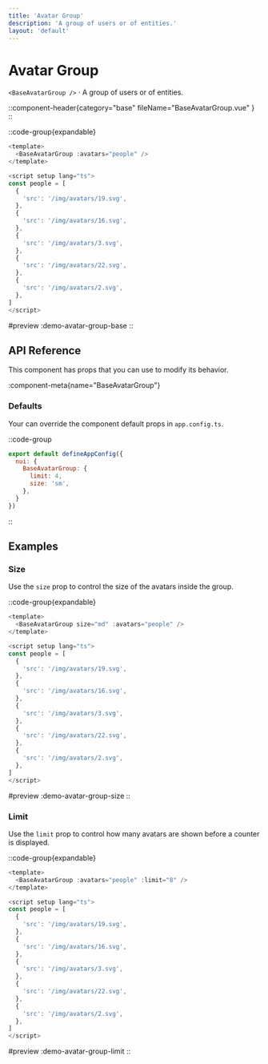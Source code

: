 ```yaml
---
title: 'Avatar Group'
description: 'A group of users or of entities.'
layout: 'default'
---
```


# Avatar Group

`<BaseAvatarGroup />` · A group of users or of entities.

::component-header{category="base" fileName="BaseAvatarGroup.vue" }
::

::code-group{expandable}

```js [DemoAvatarGroupBase.vue]
<template>
  <BaseAvatarGroup :avatars="people" />
</template>

<script setup lang="ts">
const people = [
  {
    'src': '/img/avatars/19.svg',
  },
  {
    'src': '/img/avatars/16.svg',
  },
  {
    'src': '/img/avatars/3.svg',
  },
  {
    'src': '/img/avatars/22.svg',
  },
  {
    'src': '/img/avatars/2.svg',
  },
]
</script>
```

#preview
:demo-avatar-group-base
::

## API Reference

This component has props that you can use to modify its behavior.

:component-meta{name="BaseAvatarGroup"}

### Defaults

Your can override the component default props in `app.config.ts`.

::code-group

```js [app.config.ts]
export default defineAppConfig({
  nui: {
    BaseAvatarGroup: {
      limit: 4,
      size: 'sm',
    },
  }
})
```
::

## Examples

### Size

Use the `size` prop to control the size of the avatars inside the group.

::code-group{expandable}

```js [DemoAvatarGroupSize.vue]
<template>
  <BaseAvatarGroup size="md" :avatars="people" />
</template>

<script setup lang="ts">
const people = [
  {
    'src': '/img/avatars/19.svg',
  },
  {
    'src': '/img/avatars/16.svg',
  },
  {
    'src': '/img/avatars/3.svg',
  },
  {
    'src': '/img/avatars/22.svg',
  },
  {
    'src': '/img/avatars/2.svg',
  },
]
</script>
```

#preview
:demo-avatar-group-size
::

### Limit

Use the `limit` prop to control how many avatars are shown before a counter is displayed.

::code-group{expandable}

```js [DemoAvatarGroupLimit.vue]
<template>
  <BaseAvatarGroup :avatars="people" :limit="8" />
</template>

<script setup lang="ts">
const people = [
  {
    'src': '/img/avatars/19.svg',
  },
  {
    'src': '/img/avatars/16.svg',
  },
  {
    'src': '/img/avatars/3.svg',
  },
  {
    'src': '/img/avatars/22.svg',
  },
  {
    'src': '/img/avatars/2.svg',
  },
]
</script>
```

#preview
:demo-avatar-group-limit
::